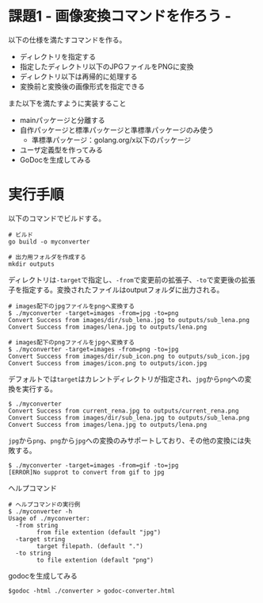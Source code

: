 # 課題1 - 画像変換コマンドを作ろう -

以下の仕様を満たすコマンドを作る。

- ディレクトリを指定する
- 指定したディレクトリ以下のJPGファイルをPNGに変換
- ディレクトリ以下は再帰的に処理する
- 変換前と変換後の画像形式を指定できる

また以下を満たすように実装すること

- mainパッケージと分離する
- 自作パッケージと標準パッケージと準標準パッケージのみ使う
    - 準標準パッケージ：golang.org/x以下のパッケージ
- ユーザ定義型を作ってみる
- GoDocを生成してみる

# 実行手順

以下のコマンドでビルドする。

```
# ビルド
go build -o myconverter

# 出力用フォルダを作成する
mkdir outputs
```

ディレクトリは`-target`で指定し、`-from`で変更前の拡張子、`-to`で変更後の拡張子を指定する。変換されたファイルはoutputフォルダに出力される。

```
# images配下のjpgファイルをpngへ変換する
$ ./myconverter -target=images -from=jpg -to=png
Convert Success from images/dir/sub_lena.jpg to outputs/sub_lena.png
Convert Success from images/lena.jpg to outputs/lena.png

# images配下のpngファイルをjpgへ変換する
$ ./myconverter -target=images -from=png -to=jpg
Convert Success from images/dir/sub_icon.png to outputs/sub_icon.jpg
Convert Success from images/icon.png to outputs/icon.jpg
```

デフォルトでは`target`はカレントディレクトリが指定され、`jpg`から`png`への変換を実行する。
```
$ ./myconverter 
Convert Success from current_rena.jpg to outputs/current_rena.png
Convert Success from images/dir/sub_lena.jpg to outputs/sub_lena.png
Convert Success from images/lena.jpg to outputs/lena.png
```

`jpg`から`png`、`png`から`jpg`への変換のみサポートしており、その他の変換には失敗する。
```
$ ./myconverter -target=images -from=gif -to=jpg
[ERROR]No supprot to convert from gif to jpg
```

ヘルプコマンド
```
# ヘルプコマンドの実行例
$ ./myconverter -h
Usage of ./myconverter:
  -from string
    	from file extention (default "jpg")
  -target string
    	target filepath. (default ".")
  -to string
    	to file extention (default "png")
```

godocを生成してみる
```
$godoc -html ./converter > godoc-converter.html
```





